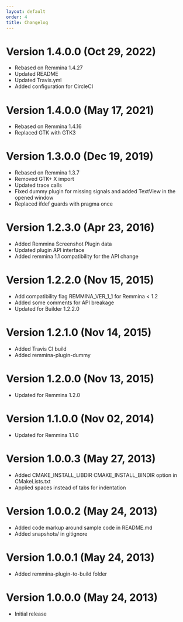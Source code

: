 ```yaml
---
layout: default
order: 4
title: Changelog
---
```

# Version 1.4.0.0 (Oct 29, 2022)

* Rebased on Remmina 1.4.27
* Updated README
* Updated Travis.yml
* Added configuration for CircleCI

# Version 1.4.0.0 (May 17, 2021)

* Rebased on Remmina 1.4.16
* Replaced GTK with GTK3

# Version 1.3.0.0 (Dec 19, 2019)

* Rebased on Remmina 1.3.7
* Removed GTK+ X import
* Updated trace calls
* Fixed dummy plugin for missing signals and added TextView in the opened window
* Replaced ifdef guards with pragma once

# Version 1.2.3.0 (Apr 23, 2016)

* Added Remmina Screenshot Plugin data
* Updated plugin API interface
* Added remmina 1.1 compatibility for the API change

# Version 1.2.2.0 (Nov 15, 2015)

* Add compatibility flag REMMINA_VER_1_1 for Remmina < 1.2
* Added some comments for API breakage
* Updated for Builder 1.2.2.0

# Version 1.2.1.0 (Nov 14, 2015)

* Added Travis CI build
* Added remmina-plugin-dummy

# Version 1.2.0.0 (Nov 13, 2015)

* Updated for Remmina 1.2.0

# Version 1.1.0.0 (Nov 02, 2014)

* Updated for Remmina 1.1.0

# Version 1.0.0.3 (May 27, 2013)

* Added CMAKE_INSTALL_LIBDIR CMAKE_INSTALL_BINDIR option in CMakeLists.txt
* Applied spaces instead of tabs for indentation

# Version 1.0.0.2 (May 24, 2013)

* Added code markup around sample code in README.md
* Added snapshots/ in gitignore

# Version 1.0.0.1 (May 24, 2013)

* Added remmina-plugin-to-build folder

# Version 1.0.0.0 (May 24, 2013)

* Initial release